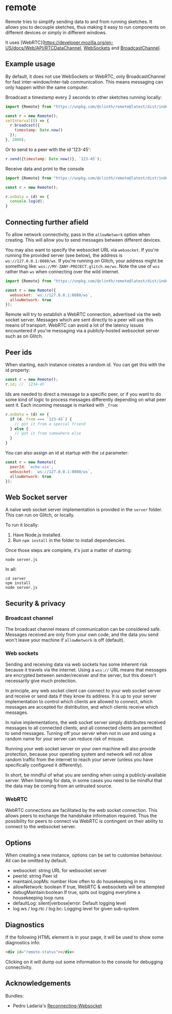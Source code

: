 # remote

Remote tries to simplify sending data to and from running sketches. It allows you to decouple sketches, thus making it easy to run components on different devices or simply in different windows.

It uses [WebRTC](https://developer.mozilla.org/en-US/docs/Web/API/RTCDataChannel, [WebSockets](https://developer.mozilla.org/en-US/docs/Web/API/WebSockets_API/Writing_WebSocket_client_applications) and [BroadcastChannel](https://developer.mozilla.org/en-US/docs/Web/API/Broadcast_Channel_API).

## Example usage

By default, it does not use WebSockets or WebRTC, only BroadcastChannel for fast inter-window/inter-tab communication. This means messaging can only happen within the same computer.

Broadcast a timestamp every 2 seconds to other sketches running locally:

```js
import {Remote} from "https://unpkg.com/@clinth/remote@latest/dist/index.mjs";

const r = new Remote();
setInterval(() => {
  r.broadcast({
    timestamp: Date.now()
  });
}, 2000);
```

Or to send to a peer with the id '123-45':

```js
r.send({timestamp: Date.now()}, `123-45`);
```

Receive data and print to the console

```js
import {Remote} from "https://unpkg.com/@clinth/remote@latest/dist/index.mjs";

const r = new Remote();

r.onData = (d) => {
  console.log(d);
}
```

## Connecting further afield

To allow network connectivity, pass in the `allowNetwork` option when creating. This will allow you to send messages between different devices.

You may also want to specify the websocket URL via `websocket`. If you're running the provided server (see below), the address is `ws://127.0.0.1:8080/ws`. If you're running on Glitch, your address might be something like: `wss://MY-ZANY-PROJECT.glitch.me/ws`. Note the use of `wss` rather than `ws` when connecting over the wild internet.

```js
import {Remote} from "https://unpkg.com/@clinth/remote@latest/dist/index.mjs";

const r = new Remote({
  websocket: `ws://127.0.0.1:8080/ws`,
  allowNetwork: true
});
```

Remote will try to establish a WebRTC connection, advertised via the web socket server. Messages
which are sent directly to a peer will use this means of transport. WebRTC can avoid a lot of the latency issues
encountered if you're messaging via a publicly-hosted websocket server such as on Glitch.

## Peer ids

When starting, each instance creates a random id. You can get this with the id property:
```js
const r = new Remote();
r.id; // `1234-45`
```

Ids are needed to direct a message to a specific peer, or if you want to do some kind of logic to process messages differently depending on what peer sent it. Each incoming message is marked with `_from`:

```js
r.onData = (d) => {
  if (d._from === `123-45`) {
    // got it from a special friend
  } else {
    // got it from somewhere else
  }
}
```

You can also assign an id at startup with the `id` parameter:

```js
const r = new Remote({
  peerId: `echo-six`,
  websocket: `ws://127.0.0.1:8080/ws`,
  allowNetwork: true
});
```

## Web Socket server

A naïve web socket server implementation is provided in the `server` folder. This can run on Glitch, or locally.

To run it locally:

1. Have Node.js installed. 
2. Run `npm install` in the folder to install dependencies. 

Once those steps are complete, it's just a matter of starting:

```
node server.js
```

In all:

```
cd server
npm install
node server.js
```

## Security & privacy

### Broadcast channel

The broadcast channel means of communication can be considered safe. Messages received are only from your own code, and the data you send won't leave your machine if `allowNetwork` is off (default).

### Web sockets

Sending and receiving data via web sockets has some inherent risk because it travels via the internet. Using a `wss://` URL means that messages are encrypted between sender/receiver and the server, but this doesn't necessarily give much protection.

In principle, any web socket client can connect to your web socket server and receive or send data if they know its address. It is up to your server implementation to control which clients are allowed to connect, which messages are accepted for distribution, and which clients receive which messages.

In naïve implementations, the web socket server simply distributes received messages to all connected clients, and all connected clients are permitted to send messages. Turning off your server when not in use and using a random name for your server can reduce risk of misuse. 

Running your web socket server on your own machine will also provide protection, because your operating system and network will not allow random traffic from the internet to reach your server (unless you have specifically configured it differently).

In short, be mindful of what you are sending when using a publicly-available server. When listening for data, in some cases you need to be mindful that the data may be coming from an untrusted source.

### WebRTC

WebRTC connections are facilitated by the web socket connection. This allows peers to exchange the handshake information required. Thus the possibility for peers to connect via WebRTC is contingent on their ability to connect to the websocket server.

## Options

When creating a new instance, options can be set to customise behaviour. All can be omitted by default.

* websocket: string URL for websocket server
* peerId: string Peer id
* maintainLoopMs: number How often to do housekeeping in ms
* allowNetwork: boolean If true, WebRTC & websockets will be attempted
* debugMaintain:boolean If true, spits out logging everytime a housekeeping loop runs
* defaultLog: silent|verbose|error: Default logging level
* log.ws / log.rtc / log.bc: Logging level for given sub-system

## Diagnostics

If the following HTML element is in your page, it will be used to show some diagnostics info:

```html
<div id="remote-status"></div>
```

Clicking on it will dump out some information to the console for debugging connectivity.

## Acknowledgements

Bundles:
* Pedro Ladaria's [Reconnecting-Websocket](https://github.com/pladaria/reconnecting-websocket)
